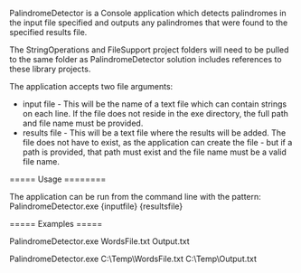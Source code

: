 PalindromeDetector is a Console application which detects palindromes in the input file specified and outputs any palindromes that were found to the specified results file.

The StringOperations and FileSupport project folders will need to be pulled to the same folder as PalindromeDetector solution includes references to these library projects.

The application accepts two file arguments:
- input file - This will be the name of a text file which can contain strings on each line.  If the file does not reside in the exe directory, the full path and file name must be provided.
- results file - This will be a text file where the results will be added. The file does not have to exist, as the application can create the file - but if a path is provided, that path must exist and the file name must be a valid file name.

===== Usage ========

The application can be run from the command line with the pattern: PalindromeDetector.exe {inputfile} {resultsfile}


===== Examples =====

PalindromeDetector.exe WordsFile.txt Output.txt

PalindromeDetector.exe C:\Temp\WordsFile.txt C:\Temp\Output.txt
